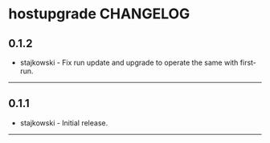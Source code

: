 hostupgrade CHANGELOG
=================

0.1.2
-----
- stajkowski - Fix run update and upgrade to operate the same with first-run.

- - -

0.1.1
-----
- stajkowski - Initial release.

- - -
